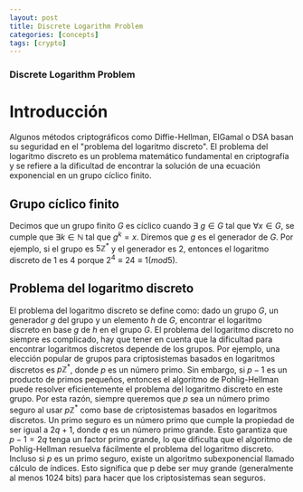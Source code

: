 ```yaml
---
layout: post
title: Discrete Logarithm Problem
categories: [concepts]
tags: [crypto]
---
```


### Discrete Logarithm Problem

# Introducción
Algunos métodos criptográficos como Diffie-Hellman, ElGamal o DSA basan su seguridad en el "problema del logaritmo discreto". El problema del logaritmo discreto es un problema matemático fundamental en criptografía y se refiere a la dificultad de encontrar la solución de una ecuación exponencial en un grupo cíclico finito.

## Grupo cíclico finito
Decimos que un grupo finito $G$ es cíclico cuando $\exists$ $g \in G$ tal que $\forall x \in G$, se cumple que $\exists k \in \mathbb{N}$ tal que $g^k = x$. Diremos que $g$ es el generador de $G$. Por ejemplo, si el grupo es $5\mathbb{Z}^*$ y el generador es $2$, entonces el logaritmo discreto de $1$ es $4$ porque $2^4 ≡ 24 ≡ 1 (mod 5)$.

## Problema del logaritmo discreto
El problema del logaritmo discreto se define como: dado un grupo $G$, un generador $g$ del grupo y un elemento $h$ de $G$, encontrar el logaritmo discreto en base $g$ de $h$ en el grupo $G$. El problema del logaritmo discreto no siempre es complicado, hay que tener en cuenta que la dificultad para encontrar logaritmos discretos depende de los grupos. Por ejemplo, una elección popular de grupos para criptosistemas basados en logaritmos discretos es $p\mathbb{Z}^*$, donde $p$ es un número primo. Sin embargo, si $p−1$ es un producto de primos pequeños, entonces el algoritmo de Pohlig-Hellman puede resolver eficientemente el problema del logaritmo discreto en este grupo. Por esta razón, siempre queremos que $p$ sea un número primo seguro al usar $p\mathbb{Z}^*$ como base de criptosistemas basados en logaritmos discretos. Un primo seguro es un número primo que cumple la propiedad de ser igual a $2q+1$, donde $q$ es un número primo grande. Esto garantiza que $p-1 = 2q$ tenga un factor primo grande, lo que dificulta que el algoritmo de Pohlig-Hellman resuelva fácilmente el problema del logaritmo discreto. Incluso si $p$ es un primo seguro, existe un algoritmo subexponencial llamado cálculo de índices. Esto significa que p debe ser muy grande (generalmente al menos 1024 bits) para hacer que los criptosistemas sean seguros.

